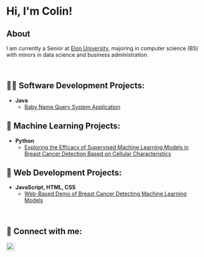 <h1>Hi, I'm Colin!</h1>

<h2>About</h2>
<p>I am currently a Senior at <a href='https://www.elon.edu/'>Elon University</a>, majoring in computer science (BS) with minors in data science and business administration.</p>

<br>

<h2>👨‍💻 Software Development Projects:</h2>

- <b>Java</b>
  - [Baby Name Query System Application](https://github.com/cdailey2/BabyNameQuerySystem)

<h2>🤖 Machine Learning Projects:</h2>

- <b>Python</b>
  - [Exploring the Efficacy of Supervised Machine Learning Models in Breast Cancer Detection Based on Cellular Characteristics](https://github.com/cdailey2/Breast_Cancer_Detection)
 
<h2>🛜 Web Development Projects:</h2>

- <b>JavaScript, HTML, CSS</b>
  - [Web-Based Demo of Breast Cancer Detecting Machine Learning Models](https://github.com/cdailey2/breast-cancer-predictor)

<br>
  
<h2> 🤳 Connect with me:</h2>

[<img align="left" alt="ColinDailey LinkedIn" width="22px" src="https://cdn.jsdelivr.net/npm/simple-icons@v3/icons/linkedin.svg" />][linkedin]

[linkedin]: https://www.linkedin.com/in/colin-dailey-2aa66829b

<!--
**cdailey2/cdailey2** is a ✨ _special_ ✨ repository because its `README.md` (this file) appears on your GitHub profile.

Here are some ideas to get you started:

- 🔭 I’m currently working on ...
- 🌱 I’m currently learning ...
- 👯 I’m looking to collaborate on ...
- 🤔 I’m looking for help with ...
- 💬 Ask me about ...
- 📫 How to reach me: ...
- 😄 Pronouns: ...
- ⚡ Fun fact: ...
-->
